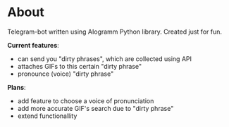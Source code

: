 # About

Telegram-bot written using AIogramm Python library. Created just for fun. 

**Current features**:
- can send you "dirty phrases", which are collected using API
- attaches GIFs to this certain "dirty phrase"
- pronounce (voice) "dirty phrase"

**Plans**:
- add feature to choose a voice of pronunciation
- add more accurate GIF's search due to "dirty phrase"
- extend functionallity
